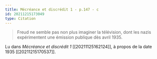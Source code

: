 ```yaml
---
title: Mécréance et discrédit 1 - p.147 - c
id: 20211215173049
type: Citation
---
```


> Freud ne semble pas non plus imaginer la télévision, dont les nazis expérimentent une émission publique dès avril 1935.

Lu dans *Mécréance et discrédit 1* [[20211125162124]], à propos de la date 1935 [[20211215170537]].
